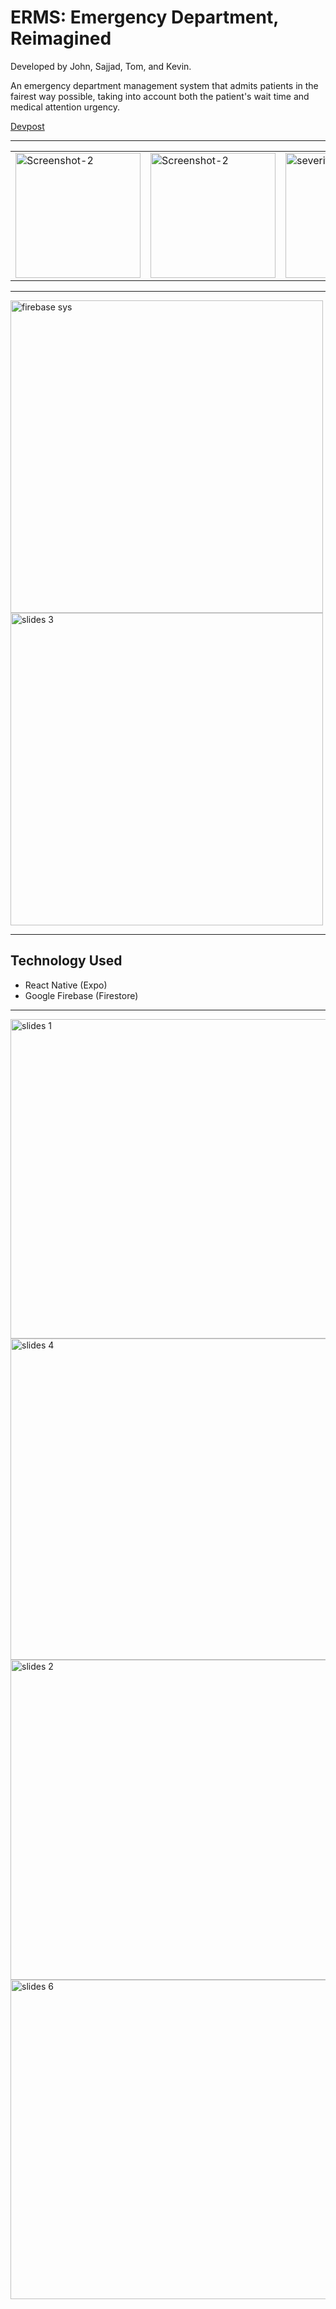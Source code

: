# ERMS: Emergency Department, Reimagined

Developed by John, Sajjad, Tom, and Kevin.

An emergency department management system that admits patients in the fairest way possible, taking into account both the patient's wait time and medical attention urgency.

[Devpost](https://devpost.com/software/erms?ref_content=user-portfolio&ref_feature=in_progress)

---


<table><tr>

<td valign="center"><img width="200" alt="Screenshot-2" src="https://user-images.githubusercontent.com/93741234/212555572-82ca2484-8d32-4fe0-b082-91a6f69cb451.PNG"></td>

<td valign="center"><img width="200" alt="Screenshot-2" src="https://user-images.githubusercontent.com/93741234/212555581-3c4621e2-2b76-4fa0-bab6-432cddecbc75.PNG"></td>

<td valign="center"><img width="200" alt="severity screen" src="https://user-images.githubusercontent.com/93741234/212555587-39445235-0585-44a8-af8f-2a9973193f29.PNG"></td>
 
 </tr></table>

---
 
<img width="500" alt="firebase sys" src="https://user-images.githubusercontent.com/93741234/212555745-b0c35132-e792-4bdc-8adc-5f1da87afafc.png" />
<img width="500" alt="slides 3" src="https://user-images.githubusercontent.com/93741234/212554740-55b9ed34-93ee-4a34-a128-bd7d4bba9b55.PNG" />

---
  
## Technology Used
  
- React Native (Expo)
- Google Firebase (Firestore)
  
---

<img width="511" alt="slides 1" src="https://user-images.githubusercontent.com/93741234/212554617-e5857a70-1fb8-46b5-84a7-6ec7e091c52a.PNG">

<img width="514" alt="slides 4" src="https://user-images.githubusercontent.com/93741234/212554764-1d3c29ba-c03f-4722-8519-30ca8132e1ae.PNG">


<img width="512" alt="slides 2" src="https://user-images.githubusercontent.com/93741234/212554655-a3fd53fc-9749-4814-a028-6177efd650ea.PNG">

<img width="511" alt="slides 6" src="https://user-images.githubusercontent.com/93741234/212554790-66651469-a4f2-4a4e-922d-90c9ec6b7f25.PNG">
